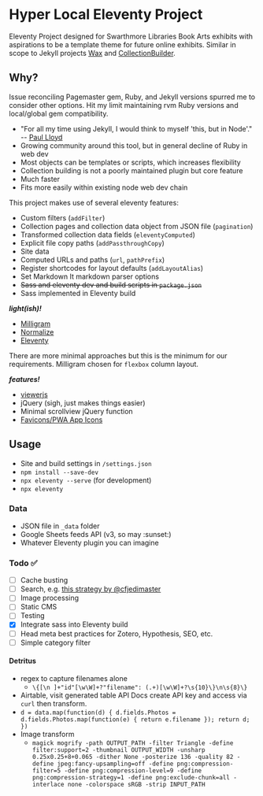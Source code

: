 # Hyper Local Eleventy Project

Eleventy Project designed for Swarthmore Libraries Book Arts exhibits with aspirations to be a template theme for future online exhibits. Similar in scope to Jekyll projects [Wax](https://github.com/minicomp/wax) and [CollectionBuilder](https://github.com/CollectionBuilder/collectionbuilder-sa). 

## Why?

Issue reconciling Pagemaster gem, Ruby, and Jekyll versions spurred me to consider other options. Hit my limit maintaining rvm Ruby versions and local/global gem compatibility.

- "For all my time using Jekyll, I would think to myself 'this, but in Node'." -- [Paul Lloyd](https://24ways.org/2018/turn-jekyll-up-to-eleventy)
- Growing community around this tool, but in general decline of Ruby in web dev
- Most objects can be templates or scripts, which increases flexibility
- Collection building is not a poorly maintained plugin but core feature
- Much faster
- Fits more easily within existing node web dev chain

This project makes use of several eleventy features:

- Custom filters (`addFilter`)
- Collection pages and collection data object from JSON file (`pagination`)
- Transformed collection data fields (`eleventyComputed`)
- Explicit file copy paths (`addPassthroughCopy`)
- Site data
- Computed URLs and paths (`url`, `pathPrefix`)
- Register shortcodes for layout defaults (`addLayoutAlias`)
- Set Markdown It markdown parser options
- ~~Sass and eleventy dev and build scripts in `package.json`~~
- Sass implemented in Eleventy build

***light(ish)!***

- [Milligram](https://milligram.io/)
- [Normalize](https://necolas.github.io/normalize.css/)
- [Eleventy](https://www.11ty.dev)

There are more minimal approaches but this is the minimum for our requirements. Milligram chosen for `flexbox` column layout.

***features!***

- [viewerjs](https://github.com/fengyuanchen/viewerjs)
- jQuery (sigh, just makes things easier)
- Minimal scrollview jQuery function
- [Favicons/PWA App Icons](https://www.favicon-generator.org/)

## Usage

- Site and build settings in `/settings.json`
- `npm install --save-dev`
- `npx eleventy --serve` (for development)
- `npx eleventy`

### Data

- JSON file in `_data` folder
- Google Sheets feeds API (v3, so may :sunset:)
- Whatever Eleventy plugin you can imagine

### Todo :white_check_mark:

- [ ] Cache busting
- [ ] Search, e.g. [this strategy by @cfjedimaster](https://www.raymondcamden.com/2021/01/22/using-pre-built-lunr-indexes-with-eleventy)
- [ ] Image processing
- [ ] Static CMS
- [ ] Testing
- [x] Integrate sass into Eleventy build
- [ ] Head meta best practices for Zotero, Hypothesis, SEO, etc.
- [ ] Simple category filter

#### Detritus

- regex to capture filenames alone
  - `\{[\n ]+"id"[\w\W]+?"filename": (.+)[\w\W]+?\s{10}\}\n\s{8}\}`
- Airtable, visit generated table API Docs create API key and access via `curl` then transform.
- `d = data.map(function(d) { d.fields.Photos = d.fields.Photos.map(function(e) { return e.filename }); return d; })`
- Image transform 
  - `magick mogrify -path OUTPUT_PATH -filter Triangle -define filter:support=2 -thumbnail OUTPUT_WIDTH -unsharp 0.25x0.25+8+0.065 -dither None -posterize 136 -quality 82 -define jpeg:fancy-upsampling=off -define png:compression-filter=5 -define png:compression-level=9 -define png:compression-strategy=1 -define png:exclude-chunk=all -interlace none -colorspace sRGB -strip INPUT_PATH`